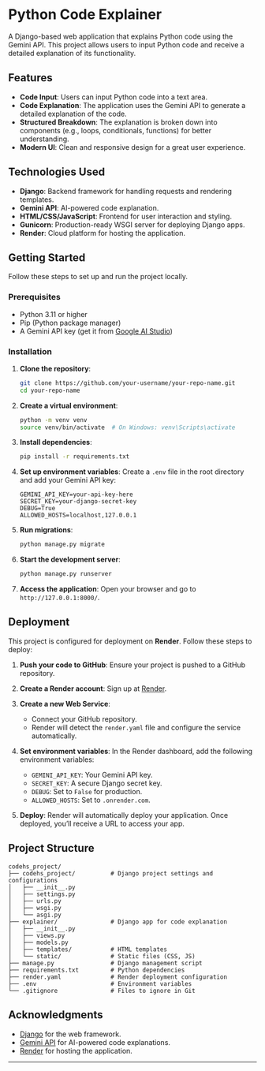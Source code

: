 # Python Code Explainer

A Django-based web application that explains Python code using the Gemini API. This project allows users to input Python code and receive a detailed explanation of its functionality.

## Features

- **Code Input**: Users can input Python code into a text area.
- **Code Explanation**: The application uses the Gemini API to generate a detailed explanation of the code.
- **Structured Breakdown**: The explanation is broken down into components (e.g., loops, conditionals, functions) for better understanding.
- **Modern UI**: Clean and responsive design for a great user experience.

## Technologies Used

- **Django**: Backend framework for handling requests and rendering templates.
- **Gemini API**: AI-powered code explanation.
- **HTML/CSS/JavaScript**: Frontend for user interaction and styling.
- **Gunicorn**: Production-ready WSGI server for deploying Django apps.
- **Render**: Cloud platform for hosting the application.

## Getting Started

Follow these steps to set up and run the project locally.

### Prerequisites

- Python 3.11 or higher
- Pip (Python package manager)
- A Gemini API key (get it from [Google AI Studio](https://ai.google.dev/))

### Installation

1. **Clone the repository**:
   ```bash
   git clone https://github.com/your-username/your-repo-name.git
   cd your-repo-name
   ```

2. **Create a virtual environment**:
   ```bash
   python -m venv venv
   source venv/bin/activate  # On Windows: venv\Scripts\activate
   ```

3. **Install dependencies**:
   ```bash
   pip install -r requirements.txt
   ```

4. **Set up environment variables**:
   Create a `.env` file in the root directory and add your Gemini API key:
   ```plaintext
   GEMINI_API_KEY=your-api-key-here
   SECRET_KEY=your-django-secret-key
   DEBUG=True
   ALLOWED_HOSTS=localhost,127.0.0.1
   ```

5. **Run migrations**:
   ```bash
   python manage.py migrate
   ```

6. **Start the development server**:
   ```bash
   python manage.py runserver
   ```

7. **Access the application**:
   Open your browser and go to `http://127.0.0.1:8000/`.

## Deployment

This project is configured for deployment on **Render**. Follow these steps to deploy:

1. **Push your code to GitHub**:
   Ensure your project is pushed to a GitHub repository.

2. **Create a Render account**:
   Sign up at [Render](https://render.com/).

3. **Create a new Web Service**:
   - Connect your GitHub repository.
   - Render will detect the `render.yaml` file and configure the service automatically.

4. **Set environment variables**:
   In the Render dashboard, add the following environment variables:
   - `GEMINI_API_KEY`: Your Gemini API key.
   - `SECRET_KEY`: A secure Django secret key.
   - `DEBUG`: Set to `False` for production.
   - `ALLOWED_HOSTS`: Set to `.onrender.com`.

5. **Deploy**:
   Render will automatically deploy your application. Once deployed, you’ll receive a URL to access your app.

## Project Structure

```
codehs_project/
├── codehs_project/          # Django project settings and configurations
│   ├── __init__.py
│   ├── settings.py
│   ├── urls.py
│   ├── wsgi.py
│   └── asgi.py
├── explainer/               # Django app for code explanation
│   ├── __init__.py
│   ├── views.py
│   ├── models.py
│   ├── templates/           # HTML templates
│   └── static/              # Static files (CSS, JS)
├── manage.py                # Django management script
├── requirements.txt         # Python dependencies
├── render.yaml              # Render deployment configuration
├── .env                     # Environment variables
└── .gitignore               # Files to ignore in Git
```

## Acknowledgments

- [Django](https://www.djangoproject.com/) for the web framework.
- [Gemini API](https://ai.google.dev/) for AI-powered code explanations.
- [Render](https://render.com/) for hosting the application.

---
